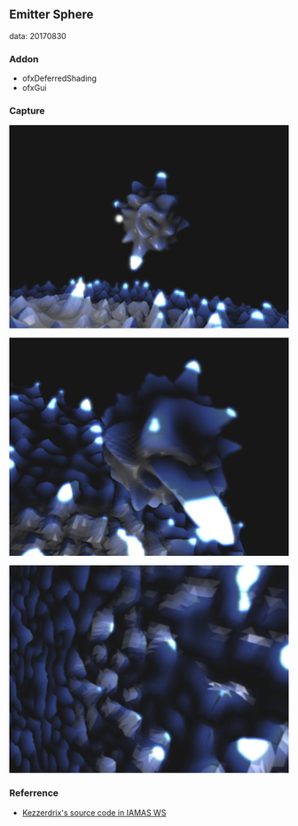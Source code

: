 ## Emitter Sphere
data: 20170830

### Addon
* ofxDeferredShading
* ofxGui

### Capture
![1](./bin/screenshot1.jpg)

![2](./bin/screenshot2.jpg)

![3](./bin/screenshot3.jpg)

### Referrence
* [Kezzerdrix's source code in IAMAS WS](https://github.com/kezzardrix/iamas_workshop/tree/master/GeomtryShaderSubdivision)

